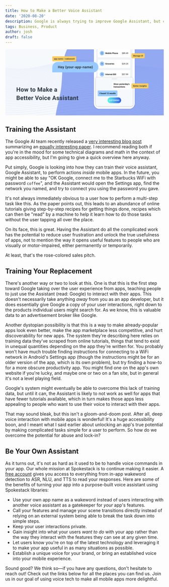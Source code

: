 ```yaml
---
title: How to Make a Better Voice Assistant
date: '2020-08-20'
description: Google is always trying to improve Google Assistant, but can your app do better?
tags: Business, Product
author: josh
draft: false
---
```


![How to Make a Better Voice Assistant](email.png)

## Training the Assistant

The Google AI team recently released a [very interesting blog post](https://ai.googleblog.com/2020/07/grounding-natural-language-instructions.html) summarizing an [equally interesting paper](https://arxiv.org/abs/2005.03776). I recommend reading both if you're in the mood for some technical diagrams and math in the context of app accessibility, but I'm going to give a quick overview here anyway.

Put simply, Google is looking into how they can train their voice assistant, Google Assistant, to perform actions _inside_ mobile apps. In the future, you might be able to say "OK Google, connect me to the Starbucks WiFi with password `coffee`", and the Assistant would open the Settings app, find the network you named, and try to connect you using the password you gave.

It's not always immediately obvious to a user how to perform a multi-step task like this. As the paper points out, this leads to an abundance of online tutorials giving step-by-step recipes for getting things done, recipes which can then be "read" by a machine to help it learn how to do those tasks without the user tapping all over the place.

On its face, this is great. Having the Assistant do all the complicated work has the potential to reduce user frustration and unlock the true usefulness of apps, not to mention the way it opens useful features to people who are visually or motor-impaired, either permanently or temporarily.

At least, that's the rose-colored sales pitch.

## Training Your Replacement

There's another way or two to look at this. One is that this is the first step toward Google taking over the user experience from apps, teaching people to just use the Assistant (read: Google) to interact with their apps. This doesn't necessarily take anything _away_ from you as an app developer, but it does essentially give Google a copy of your user interactions, right down to the products individual users might search for. As we know, this is valuable data to an advertisement broker like Google.

Another dystopian possibility is that this is a way to make already-popular apps look even better, make the app marketplace less competitive, and hurt discoverability for new apps. The system they're describing here relies on training data they've scraped from online tutorials, things that tend to exist in unequal quantities depending on the app they're written for. You probably won't have much trouble finding instructions for connecting to a WiFi network in Android's Settings app (though the instructions might be for an older version of the app, which is its own problem), but try finding a how-to for a more obscure productivity app. You might find one on the app's own website if you're lucky, and maybe one or two on a fan site, but in general it's not a level playing field.

Google's system might eventually be able to overcome this lack of training data, but until it can, the Assistant is likely to not work as well for apps that have fewer tutorials available, which in turn makes those apps less appealing to people who want to use their voice to interact with their apps.

That may sound bleak, but this isn't a gloom-and-doom post. After all, deep voice interaction with mobile apps is wonderful! It's a huge accessibility boon, and I meant what I said earlier about unlocking an app's true potential by making complicated tasks simple for a user to perform. So how do we overcome the potential for abuse and lock-in?

## Be Your Own Assistant

As it turns out, it's not as hard as it used to be to handle voice commands in your app. Our whole mission at Spokestack is to continue making it easier. A [free account](/create) gives you access to everything from in-app wakeword detection to ASR, NLU, and TTS to read your responses. Here are some of the benefits of turning your app into a purpose-built voice assistant using Spokestack libraries:

- Use your own app name as a wakeword instead of users interacting with another voice assistant as a gatekeeper for _your_ app's features.
- Call your features and manage your scene transitions directly instead of relying on an external system being able to break the task down into simple steps.
- Keep your user interactions private.
- Gain insight into what your users _want to do_ with your app rather than the way they interact with the features they can see at any given time.
- Let users know you're on top of the latest technology and leveraging it to make your app useful in as many situations as possible.
- Establish a unique voice for your brand, or bring an established voice into your mobile experience.

Sound good? We think so—if you have any questions, don't hesitate to reach out! Check out the links below for all the places you can find us. Join us in our goal of using voice tech to make all mobile apps more delightful.
